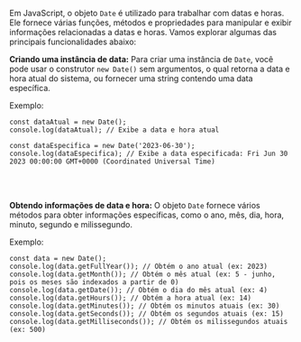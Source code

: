 Em JavaScript, o objeto `Date` é utilizado para trabalhar com datas e horas. Ele fornece várias funções, métodos e propriedades para manipular e exibir informações relacionadas a datas e horas. Vamos explorar algumas das principais funcionalidades abaixo:
<br>

**Criando uma instância de data:**
Para criar uma instância de `Date`, você pode usar o construtor `new Date()` sem argumentos, o qual retorna a data e hora atual do sistema, ou fornecer uma string contendo uma data específica.
<br>

Exemplo:
```
const dataAtual = new Date();
console.log(dataAtual); // Exibe a data e hora atual

const dataEspecifica = new Date('2023-06-30');
console.log(dataEspecifica); // Exibe a data especificada: Fri Jun 30 2023 00:00:00 GMT+0000 (Coordinated Universal Time)
```
<br><br>

**Obtendo informações de data e hora:**
O objeto `Date` fornece vários métodos para obter informações específicas, como o ano, mês, dia, hora, minuto, segundo e milissegundo.
<br>

Exemplo:
```
const data = new Date();
console.log(data.getFullYear()); // Obtém o ano atual (ex: 2023)
console.log(data.getMonth()); // Obtém o mês atual (ex: 5 - junho, pois os meses são indexados a partir de 0)
console.log(data.getDate()); // Obtém o dia do mês atual (ex: 4)
console.log(data.getHours()); // Obtém a hora atual (ex: 14)
console.log(data.getMinutes()); // Obtém os minutos atuais (ex: 30)
console.log(data.getSeconds()); // Obtém os segundos atuais (ex: 15)
console.log(data.getMilliseconds()); // Obtém os milissegundos atuais (ex: 500)
```
<br><br>

